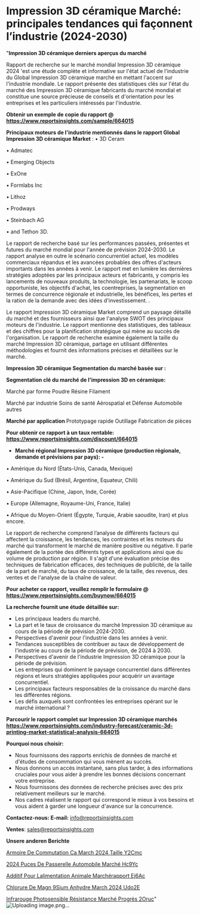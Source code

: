 # Impression 3D céramique Marché: principales tendances qui façonnent l’industrie (2024-2030)

"<strong>Impression 3D céramique derniers aperçus du marché</strong>

Rapport de recherche sur le marché mondial Impression 3D céramique 2024 'est une étude complète et informative sur l'état actuel de l'industrie du Global Impression 3D céramique marché en mettant l'accent sur l'industrie mondiale. Le rapport présente des statistiques clés sur l'état du marché des Impression 3D céramique fabricants du marché mondial et constitue une source précieuse de conseils et d'orientation pour les entreprises et les particuliers intéressés par l'industrie.

<strong>Obtenir un exemple de copie du rapport @ <a href=https://www.reportsinsights.com/sample/664015>https://www.reportsinsights.com/sample/664015</a></strong>

<strong>Principaux moteurs de l'industrie mentionnés dans le rapport Global Impression 3D céramique Market</strong> :
• 3D Ceram

• Admatec

• Emerging Objects

• ExOne

• Formlabs Inc

• Lithoz

• Prodways

• Steinbach AG

• and Tethon 3D.

Le rapport de recherche basé sur les performances passées, présentes et futures du marché mondial pour l'année de prévision 2024-2030. Le rapport analyse en outre le scénario concurrentiel actuel, les modèles commerciaux répandus et les avancées probables des offres d'acteurs importants dans les années à venir. Le rapport met en lumière les dernières stratégies adoptées par les principaux acteurs et fabricants, y compris les lancements de nouveaux produits, la technologie, les partenariats, le scoop opportuniste, les objectifs d'achat, les coentreprises, la segmentation en termes de concurrence régionale et industrielle, les bénéfices, les pertes et la ration de la demande avec des idées d'investissement. .

Le rapport Impression 3D céramique Market comprend un paysage détaillé du marché et des fournisseurs ainsi que l'analyse SWOT des principaux moteurs de l'industrie. Le rapport mentionne des statistiques, des tableaux et des chiffres pour la planification stratégique qui mène au succès de l'organisation. Le rapport de recherche examine également la taille du marché Impression 3D céramique, partage en utilisant différentes méthodologies et fournit des informations précises et détaillées sur le marché.

<strong>Impression 3D céramique Segmentation du marché basée sur :</strong>

<strong> Segmentation clé du marché de l'impression 3D en céramique: </strong>

Marché par forme
Poudre
Résine
Filament

Marché par industrie
Soins de santé
Aérospatial et Défense
Automobile
autres

<strong> Marché par application </strong>
Prototypage rapide
Outillage
Fabrication de pièces

<strong>Pour obtenir ce rapport à un taux rentable: <a href=https://www.reportsinsights.com/discount/664015>https://www.reportsinsights.com/discount/664015</a></strong>
<ul>
  <li><strong>Marché régional Impression 3D céramique (production régionale, demande et prévisions par pays): -</strong></li>
</ul>
• Amérique du Nord (États-Unis, Canada, Mexique)

• Amérique du Sud (Brésil, Argentine, Equateur, Chili)

• Asie-Pacifique (Chine, Japon, Inde, Corée)

• Europe (Allemagne, Royaume-Uni, France, Italie)

• Afrique du Moyen-Orient (Égypte, Turquie, Arabie saoudite, Iran) et plus encore.

Le rapport de recherche comprend l’analyse de différents facteurs qui affectent la croissance, les tendances, les contraintes et les moteurs du marché qui transforment le marché de manière positive ou négative. Il parle également de la portée des différents types et applications ainsi que du volume de production par région. Il s'agit d'une évaluation précise des techniques de fabrication efficaces, des techniques de publicité, de la taille de la part de marché, du taux de croissance, de la taille, des revenus, des ventes et de l'analyse de la chaîne de valeur.

<strong>Pour acheter ce rapport, veuillez remplir le formulaire @   <a href=https://www.reportsinsights.com/buynow/664015>https://www.reportsinsights.com/buynow/664015</a></strong>

<strong>La recherche fournit une étude détaillée sur:</strong>
<ul>
  <li>Les principaux leaders du marché.</li>
  <li>La part et le taux de croissance du marché Impression 3D céramique au cours de la période de prévision 2024-2030.</li>
  <li>Perspectives d'avenir pour l'industrie dans les années à venir.</li>
  <li>Tendances susceptibles de contribuer au taux de développement de l'industrie au cours de la période de prévision, de 2024 à 2030.</li>
  <li>Perspectives d'avenir de l'industrie Impression 3D céramique pour la période de prévision.</li>
  <li>Les entreprises qui dominent le paysage concurrentiel dans différentes régions et leurs stratégies appliquées pour acquérir un avantage concurrentiel.</li>
  <li>Les principaux facteurs responsables de la croissance du marché dans les différentes régions.</li>
  <li>Les défis auxquels sont confrontées les entreprises opérant sur le marché international ?</li>
</ul>

<strong>Parcourir le rapport complet sur Impression 3D céramique marchés <a href=https://www.reportsinsights.com/industry-forecast/ceramic-3d-printing-market-statistical-analysis-664015>https://www.reportsinsights.com/industry-forecast/ceramic-3d-printing-market-statistical-analysis-664015</a></strong>

<strong>Pourquoi nous choisir:</strong>
<ul>
  <li>Nous fournissons des rapports enrichis de données de marché et d'études de consommation qui vous mènent au succès.</li>
  <li>Nous donnons un accès instantané, sans plus tarder, à des informations cruciales pour vous aider à prendre les bonnes décisions concernant votre entreprise.</li>
  <li>Nous fournissons des données de recherche précises avec des prix relativement meilleurs sur le marché.</li>
  <li>Nos cadres réalisent le rapport qui correspond le mieux à vos besoins et vous aident à garder une longueur d'avance sur la concurrence.</li>
</ul>
<strong>Contactez-nous:
</strong><strong>E-mail:</strong> <a href=mailto:info@reportsinsights.com>info@reportsinsights.com</a>

<strong>Ventes</strong>: <a href=mailto:sales@reportsinsights.com>sales@reportsinsights.com</a>

<strong>Unsere anderen Berichte</strong>

<a href=https://www.linkedin.com/pulse/armoire-de-commutation-ca-march%C3%A9-2024-taille-y2cmc/>Armoire De Commutation Ca March 2024 Taille Y2Cmc</a>

<a href=https://www.linkedin.com/pulse/2024-puces-de-passerelle-automobile-marché-hc9yc/>2024 Puces De Passerelle Automobile Marché Hc9Yc</a>

<a href=https://www.linkedin.com/pulse/additif-pour-lalimentation-animale-marchérapport-ej6ac/>Additif Pour Lalimentation Animale Marchérapport Ej6Ac</a>

<a href=https://www.linkedin.com/pulse/chlorure-de-magn%C3%A9sium-anhydre-march%C3%A9-2024-udo2e/>Chlorure De Magn 9Sium Anhydre March 2024 Udo2E</a>

<a href=https://www.linkedin.com/pulse/infrarouge-photosensible-résistance-marché-progrès-2oruc/>Infrarouge Photosensible Résistance Marché Progrès 2Oruc</a>"
![Uploading image.png…]()
